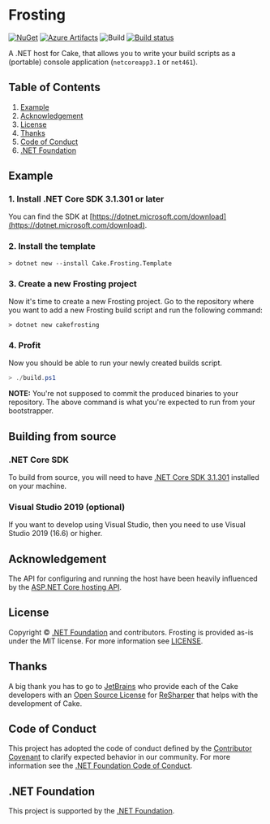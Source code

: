# Frosting

[![NuGet](https://img.shields.io/nuget/v/Cake.Frosting.svg)](https://www.nuget.org/packages/Cake.Frosting) [![Azure Artifacts](https://azpkgsshield.azurevoodoo.net/cake-build/Cake/cake/cake.frosting)](https://dev.azure.com/cake-build/Cake/_packaging?_a=package&feed=cake&package=Cake.Frosting&protocolType=NuGet) ![Build](https://github.com/cake-build/frosting/workflows/Build/badge.svg?branch=develop) [![Build status](https://ci.appveyor.com/api/projects/status/hb62doomg0mgc0fx/branch/develop?svg=true)](https://ci.appveyor.com/project/cakebuild/frosting/branch/develop)

A .NET host for Cake, that allows you to write your build scripts as a
(portable) console application (`netcoreapp3.1` or `net461`).

## Table of Contents

1. [Example](https://github.com/cake-build/frosting#example)
2. [Acknowledgement](https://github.com/cake-build/frosting#acknowledgement)
3. [License](https://github.com/cake-build/frosting#license)
4. [Thanks](https://github.com/cake-build/frosting#thanks)
5. [Code of Conduct](https://github.com/cake-build/frosting#code-of-conduct)
6. [.NET Foundation](https://github.com/cake-build/frosting#net-foundation)

## Example

### 1. Install .NET Core SDK 3.1.301 or later

You can find the SDK at [https://dotnet.microsoft.com/download](https://dotnet.microsoft.com/download).

### 2. Install the template

```
> dotnet new --install Cake.Frosting.Template
```

### 3. Create a new Frosting project

Now it's time to create a new Frosting project.
Go to the repository where you want to add a new Frosting build script and run the following command:

```
> dotnet new cakefrosting
```

### 4. Profit

Now you should be able to run your newly created builds script.

```powershell
> ./build.ps1
```

**NOTE:** You're not supposed to commit the produced binaries to your repository.
The above command is what you're expected to run from your bootstrapper.

## Building from source

### .NET Core SDK

To build from source, you will need to have
[.NET Core SDK 3.1.301](https://dotnet.microsoft.com/download)
installed on your machine.

### Visual Studio 2019 (optional)

If you want to develop using Visual Studio, then you need to use Visual Studio 2019 (16.6) or higher.

## Acknowledgement

The API for configuring and running the host have been heavily influenced by
the [ASP.NET Core hosting API](https://github.com/aspnet/Hosting).

## License

Copyright © [.NET Foundation](http://dotnetfoundation.org/) and contributors.
Frosting is provided as-is under the MIT license. For more information see
[LICENSE](https://github.com/cake-build/frosting/blob/develop/LICENSE).

## Thanks

A big thank you has to go to [JetBrains](https://www.jetbrains.com) who provide
each of the Cake developers with an
[Open Source License](https://www.jetbrains.com/support/community/#section=open-source)
for [ReSharper](https://www.jetbrains.com/resharper/) that helps with the development of Cake.

## Code of Conduct

This project has adopted the code of conduct defined by the
[Contributor Covenant](http://contributor-covenant.org/) to clarify expected behavior
in our community. For more information see the [.NET Foundation Code of Conduct](http://www.dotnetfoundation.org/code-of-conduct).

## .NET Foundation

This project is supported by the [.NET Foundation](http://www.dotnetfoundation.org).
